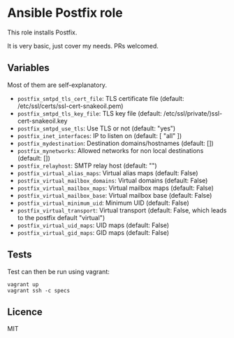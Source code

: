 Ansible Postfix role
====================

This role installs Postfix.

It is very basic, just cover my needs. PRs welcomed.

Variables
---------

Most of them are self-explanatory.

- `postfix_smtpd_tls_cert_file`: TLS certificate file (default: /etc/ssl/certs/ssl-cert-snakeoil.pem)
- `postfix_smtpd_tls_key_file`: TLS key file (default: /etc/ssl/private/)ssl-cert-snakeoil.key
- `postfix_smtpd_use_tls`: Use TLS or not (default: "yes")
- `postfix_inet_interfaces`: IP to listen on (default: [ "all" ])
- `postfix_mydestination`: Destination domains/hostnames (default: [])
- `postfix_mynetworks`: Allowed networks for non local destinations (default: [])
- `postfix_relayhost`: SMTP relay host (default: "")
- `postfix_virtual_alias_maps`: Virtual alias maps (default: False)
- `postfix_virtual_mailbox_domains`: Virtual domains (default: False)
- `postfix_virtual_mailbox_maps`: Virtual mailbox maps (default: False)
- `postfix_virtual_mailbox_base`: Virtual mailbox base (default: False)
- `postfix_virtual_minimum_uid`: Minimum UID (default: False)
- `postfix_virtual_transport`: Virtual transport (default: False, which leads to the postfix default "virtual")
- `postfix_virtual_uid_maps`: UID maps (default: False)
- `postfix_virtual_gid_maps`: GID maps (default: False)

Tests
-----

Test can then be run using vagrant:

```
vagrant up
vagrant ssh -c specs
```

Licence
-------

MIT
